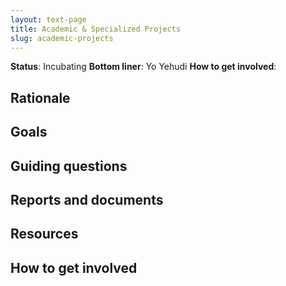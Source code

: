 ```yaml
---
layout: text-page
title: Academic & Specialized Projects
slug: academic-projects
---
```


**Status**: Incubating
**Bottom liner**: Yo Yehudi
**How to get involved**:  

## Rationale

## Goals

## Guiding questions

## Reports and documents

## Resources

## How to get involved

